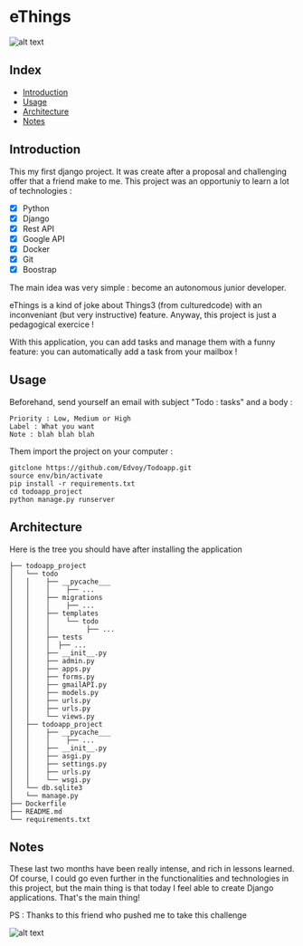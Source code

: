 # eThings

![alt text](https://imgshare.io/images/2021/04/30/ethings0c7dda4491653f4a.png)


## Index
+ [Introduction](https://github.com/edvoy/Todoapp#introduction)
+ [Usage](https://github.com/edvoy/Todoapp#Usage)
+ [Architecture](https://github.com/edvoy/Todoapp#Architecture) 
+ [Notes](https://github.com/edvoy/Todoapp#ANotes) 
## Introduction
This my first django project. It was create after a proposal and challenging offer that a friend make to me.
This project was an opportuniy to learn a lot of technologies :
- [x] Python
- [x] Django
- [x] Rest API
- [x] Google API
- [x] Docker
- [x] Git
- [x] Boostrap

The main idea was very simple : become an autonomous junior developer.

eThings is a kind of joke about Things3 (from culturedcode) with an inconveniant (but very instructive) feature. Anyway, this project is just a pedagogical exercice !

With this application, you can add tasks and manage them with a funny feature: you can automatically add a task from your mailbox !

## Usage
Beforehand, send yourself an email with subject "Todo : tasks" and a body :
```
Priority : Low, Medium or High
Label : What you want
Note : blah blah blah
```
Them import the project on your computer :

```
gitclone https://github.com/Edvoy/Todoapp.git
source env/bin/activate
pip install -r requirements.txt
cd todoapp_project
python manage.py runserver

```

## Architecture 

Here is the tree you should have after installing the application

```
├── todoapp_project
│   └── todo
│   │    ├── __pycache___
│   │    │    ├── ...
│   │    ├── migrations
│   │    │    ├── ...
│   │    ├── templates
│   │    │    └── todo
│   │    │         ├── ...
│   │    ├── tests
│   │    │  ├── ...
│   │    ├── __init__.py
│   │    ├── admin.py
│   │    ├── apps.py
│   │    ├── forms.py
│   │    ├── gmailAPI.py
│   │    ├── models.py
│   │    ├── urls.py
│   │    ├── urls.py
│   │    └── views.py
│   ├── todoapp_project
│   │    ├── __pycache___
│   │    │    ├── ...
│   │    ├── __init__.py
│   │    ├── asgi.py
│   │    ├── settings.py
│   │    ├── urls.py
│   │    └── wsgi.py
│   └── db.sqlite3
│   └── manage.py
├── Dockerfile
├── README.md
└── requirements.txt
```

## Notes
These last two months have been really intense, and rich in lessons learned.  Of course, I could go even further in the functionalities and technologies in this project, but the main thing is that today I feel able to create Django applications. That's the main thing!

PS : Thanks to this friend who pushed me to take this challenge

![alt text](https://imgshare.io/images/2021/04/30/thx.png)